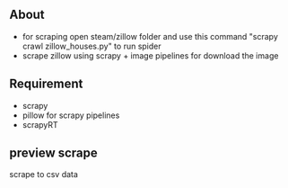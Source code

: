 ## About
- for scraping open steam/zillow folder and use this command "scrapy crawl zillow_houses.py" to run spider
- scrape zillow using scrapy + image pipelines for download the image

## Requirement
- scrapy
- pillow for scrapy pipelines
- scrapyRT

## preview scrape
scrape to csv data

